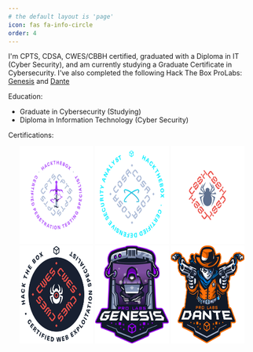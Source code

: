 ```yaml
---
# the default layout is 'page'
icon: fas fa-info-circle
order: 4
---
```


I'm CPTS, CDSA, CWES/CBBH certified, graduated with a Diploma in IT (Cyber Security), and am currently studying a Graduate Certificate in Cybersecurity. I’ve also completed the following Hack The Box ProLabs: [Genesis](https://www.hackthebox.com/blog/genesis-breakpoint-release) and [Dante](https://www.hackthebox.com/hacker/pro-labs)

Education:
- Graduate in Cybersecurity (Studying)
- Diploma in Information Technology (Cyber Security)

Certifications:

<p align="center"><img alt="CPTS" src="/assets/img/about/CPTS2.webp" height="200" width="150"/>
<img alt="CDSA" src="/assets/img/about/CDSA.webp" height="200" width="150"/>
<img alt="CBBH" src="/assets/img/about/CBBH.png" height="200" width="150"/>
<img alt="CWES" src="/assets/img/about/CWES.png" height="200" width="150"/>
<img alt="Genesis" src="/assets/img/about/Genesis.png" height="200" width="150"/>
<img alt="Dante" src="/assets/img/about/Dante2.png" height="200" width="150"/>
</p>
